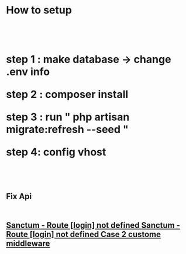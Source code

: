<h1>How to setup<h1>
<br>
<p>step 1 : make database -> change .env info<p>
<p>step 2 : composer install<p>
<p>step 3 : run " php artisan migrate:refresh --seed  "</p>
<p>step 4: config vhost</p>
<br>
<h2> Fix Api <h2>
<br>
<a href="https://laracasts.com/discuss/channels/laravel/sanctum-route-login-not-defined">
<strong>Sanctum - Route [login] not defined<strong>
</a>
<a href="https://agoalofalife.medium.com/laravel-route-login-not-defined-oops-f64b76060e1d">
<strong>Sanctum - Route [login] not defined Case 2 custome middleware<strong>
</a>